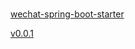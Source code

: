#    

[wechat-spring-boot-starter](https://coder-ah-fei.github.io/wechat-spring-boot-starter/)

[v0.0.1](https://mvnrepository.com/artifact/com.github.coder-Ah-fei/wechat-spring-boot-starter/0.0.1)
